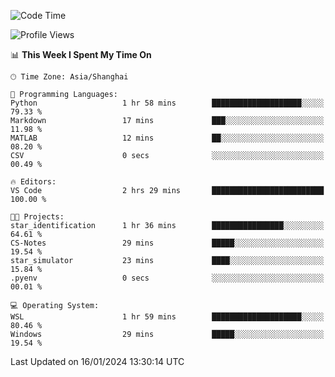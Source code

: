 <!--START_SECTION:waka-->
![Code Time](http://img.shields.io/badge/Code%20Time-1%2C451%20hrs%201%20min-blue)

![Profile Views](http://img.shields.io/badge/Profile%20Views-0-blue)

📊 **This Week I Spent My Time On** 

```text
🕑︎ Time Zone: Asia/Shanghai

💬 Programming Languages: 
Python                   1 hr 58 mins        ████████████████████░░░░░   79.33 % 
Markdown                 17 mins             ███░░░░░░░░░░░░░░░░░░░░░░   11.98 % 
MATLAB                   12 mins             ██░░░░░░░░░░░░░░░░░░░░░░░   08.20 % 
CSV                      0 secs              ░░░░░░░░░░░░░░░░░░░░░░░░░   00.49 % 

🔥 Editors: 
VS Code                  2 hrs 29 mins       █████████████████████████   100.00 % 

🐱‍💻 Projects: 
star_identification      1 hr 36 mins        ████████████████░░░░░░░░░   64.61 % 
CS-Notes                 29 mins             █████░░░░░░░░░░░░░░░░░░░░   19.54 % 
star_simulator           23 mins             ████░░░░░░░░░░░░░░░░░░░░░   15.84 % 
.pyenv                   0 secs              ░░░░░░░░░░░░░░░░░░░░░░░░░   00.01 % 

💻 Operating System: 
WSL                      1 hr 59 mins        ████████████████████░░░░░   80.46 % 
Windows                  29 mins             █████░░░░░░░░░░░░░░░░░░░░   19.54 % 
```


 Last Updated on 16/01/2024 13:30:14 UTC
<!--END_SECTION:waka-->
